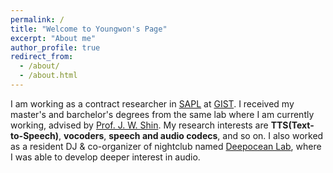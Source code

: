 ```yaml
---
permalink: /
title: "Welcome to Youngwon's Page"
excerpt: "About me"
author_profile: true
redirect_from: 
  - /about/
  - /about.html
---
```


I am working as a contract researcher in [SAPL](https://sapl.gist.ac.kr/) at [GIST](https://www.gist.ac.kr/en/main.html). I received my master's and barchelor's degrees from the same lab where I am currently working, advised by [Prof. J. W. Shin](https://sapl.gist.ac.kr/professor). My research interests are **TTS(Text-to-Speech)**, **vocoders**, **speech and audio codecs**, and so on. I also worked as a resident DJ & co-organizer of nightclub named [Deepocean Lab](https://www.instagram.com/deepoceanlab_gwangju/?hl=en), where I was able to develop deeper interest in audio.